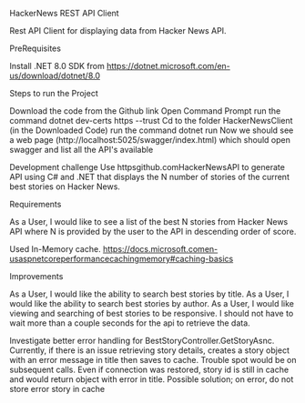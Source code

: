 HackerNews REST API Client

Rest API Client for displaying data from Hacker News API.

PreRequisites

Install .NET 8.0 SDK from https://dotnet.microsoft.com/en-us/download/dotnet/8.0

Steps to run the Project

Download the code from the Github link
Open Command Prompt
run the command dotnet dev-certs https --trust 
Cd to the folder HackerNewsClient (in the Downloaded Code) 
run the command dotnet run 
Now we should see a web page (http://localhost:5025/swagger/index.html) which should open swagger and list all the API's available

Development challenge Use httpsgithub.comHackerNewsAPI to generate API using C# and .NET that displays the N number of stories of the current best stories on Hacker News.

Requirements

As a User, I would like to see a list of the best N stories from Hacker News API where N is provided by the user to the API in descending order of score.

Used In-Memory cache. https://docs.microsoft.comen-usaspnetcoreperformancecachingmemory#caching-basics

Improvements

As a User, I would like the ability to search best stories by title. 
As a User, I would like the ability to search best stories by author.
As a User, I would like viewing and searching of best stories to be responsive. I should not have to wait more than a couple seconds for the api to retrieve the data.

Investigate better error handling for BestStoryController.GetStoryAsnc. Currently, if there is an issue retrieving story details, creates a story object with an error message in title then saves to cache. Trouble spot would be on subsequent calls. Even if connection was restored, story id is still in cache and would return object with error in title. Possible solution; on error, do not store error story in cache
